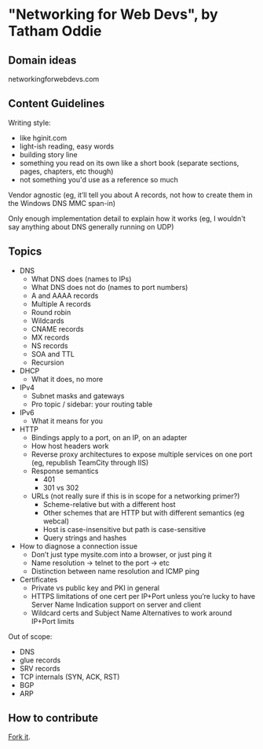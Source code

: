 ﻿# "Networking for Web Devs", by Tatham Oddie

## Domain ideas

networkingforwebdevs.com

## Content Guidelines

Writing style:
* like hginit.com
* light-ish reading, easy words
* building story line
* something you read on its own like a short book (separate sections, pages, chapters, etc though)
* not something you'd use as a reference so much

Vendor agnostic (eg, it’ll tell you about A records, not how to create them in the Windows DNS MMC span-in)

Only enough implementation detail to explain how it works (eg, I wouldn't say anything about DNS generally running on UDP)

## Topics

* DNS
    * What DNS does (names to IPs)
    * What DNS does not do (names to port numbers)
    * A and AAAA records
    * Multiple A records
    * Round robin
    * Wildcards
    * CNAME records
    * MX records
    * NS records
    * SOA and TTL
    * Recursion
* DHCP
    * What it does, no more
* IPv4
    * Subnet masks and gateways
    * Pro topic / sidebar: your routing table
* IPv6
    * What it means for you
* HTTP
    * Bindings apply to a port, on an IP, on an adapter
    * How host headers work
    * Reverse proxy architectures to expose multiple services on one port (eg, republish TeamCity through IIS)
    * Response semantics
        * 401
        * 301 vs 302
    * URLs (not really sure if this is in scope for a networking primer?)
        * Scheme-relative but with a different host
        * Other schemes that are HTTP but with different semantics (eg webcal)
        * Host is case-insensitive but path is case-sensitive
        * Query strings and hashes
* How to diagnose a connection issue
    * Don’t just type mysite.com into a browser, or just ping it
    * Name resolution -> telnet to the port -> etc
    * Distinction between name resolution and ICMP ping
* Certificates
    * Private vs public key and PKI in general
    * HTTPS limitations of one cert per IP+Port unless you’re lucky to have Server Name Indication support on server and client
    * Wildcard certs and Subject Name Alternatives to work around IP+Port limits

Out of scope:

* DNS
* glue records
* SRV records
* TCP internals (SYN, ACK, RST)
* BGP
* ARP

## How to contribute

[Fork it](http://hg.tath.am/nfwd).

